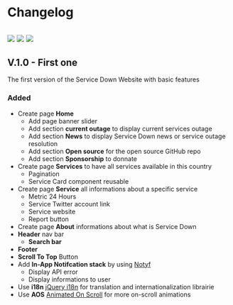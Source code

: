 # Changelog
[![](https://badgen.net/github/tag/BenjaminFourmaux/ServiceDown-website?cache=600)]() [![](https://badgen.net/github/release/BenjaminFourmaux/ServiceDown-website?cache=600)]() [![](https://badgen.net/github/tags/BenjaminFourmaux/ServiceDown-website)]()
--
## V.1.0 - First one
The first version of the Service Down Website with basic features
### Added
- Create page **Home**
  - Add page banner slider 
  - Add section **current outage** to display current services outage
  - Add section **News** to display Service Down news or service outage resolution
  - Add section **Open source** for the open source GitHub repo
  - Add section **Sponsorship** to donnate
- Create page **Services** to have all services available in this country
  - Pagination
  - Service Card component reusable
- Create page **Service** all informations about a specific service
  - Metric 24 Hours
  - Service Twitter account link 
  - Service website
  - Report button
- Create page **About** informations about what is Service Down
- **Header** nav bar
  - **Search bar**
- **Footer**
- **Scroll To Top** Button
- Add **In-App Notifcation stack** by using [Notyf](https://github.com/caroso1222/notyf)
  - Display API error
  - Display informations to user
- Use **i18n** [jQuery i18n](https://github.com/wikimedia/jquery.i18n) for translation and internationalization librairie
- Use **AOS** [Animated On Scroll](https://michalsnik.github.io/aos/) for more on-scroll animations
